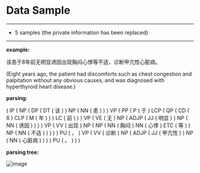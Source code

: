 # Data Sample #

---

- 5 samples (the private information has been replaced)

---


**example:**

该患于8年前无明显诱因出现胸闷心悸等不适，诊断甲亢性心脏病。

(Eight years ago, the patient had discomforts such as chest congestion and palpitation without any obvious causes, and was diagnosed with hyperthyroid heart disease.)

**parsing:**

( IP ( NP ( DP ( DT ( 该 ) ) NP ( NN ( 患 ) ) ) VP ( PP ( P ( 于 ) LCP ( QP ( CD ( 8 ) CLP ( M ( 年 ) ) ) LC ( 前 ) ) ) VP ( VE ( 无 ) NP ( ADJP ( JJ ( 明显 ) ) NP ( NN ( 诱因 ) ) ) ) VP ( VV ( 出现 ) NP ( NP ( NN ( 胸闷 ) NN ( 心悸 ) ETC ( 等 ) ) NP ( NN ( 不适 ) ) ) ) ) PU ( ， ) VP ( VV ( 诊断 ) NP ( ADJP ( JJ ( 甲亢性 ) ) NP ( NN ( 心脏病 ) ) ) ) PU ( 。 ) ) ) 

**parsing tree:**

![image](https://github.com/WILAB-HIT/Resources/blob/master/segmentation_pos_parsing/data_sample/1example.jpg)




